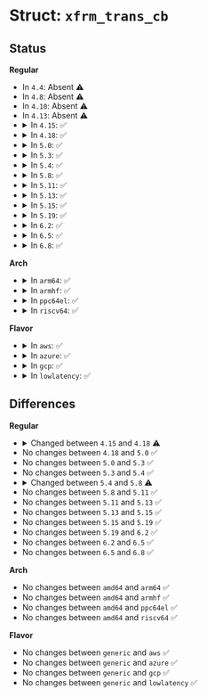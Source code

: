 # Struct: <code>xfrm_trans_cb</code>

## Status
<b>Regular</b>
<ul>
<li>
In <code>4.4</code>: Absent ⚠️
</li>
<li>
In <code>4.8</code>: Absent ⚠️
</li>
<li>
In <code>4.10</code>: Absent ⚠️
</li>
<li>
In <code>4.13</code>: Absent ⚠️
</li>
<li>
<details>
<summary>In <code>4.15</code>: ✅</summary>

```c
struct xfrm_trans_cb {
    int (*finish)(struct net *, struct sock *, struct sk_buff *);
};
```
</details>
</li>
<li>
<details>
<summary>In <code>4.18</code>: ✅</summary>

```c
struct xfrm_trans_cb {
    union (anon) header;
    int (*finish)(struct net *, struct sock *, struct sk_buff *);
};
```
</details>
</li>
<li>
<details>
<summary>In <code>5.0</code>: ✅</summary>

```c
struct xfrm_trans_cb {
    union (anon) header;
    int (*finish)(struct net *, struct sock *, struct sk_buff *);
};
```
</details>
</li>
<li>
<details>
<summary>In <code>5.3</code>: ✅</summary>

```c
struct xfrm_trans_cb {
    union (anon) header;
    int (*finish)(struct net *, struct sock *, struct sk_buff *);
};
```
</details>
</li>
<li>
<details>
<summary>In <code>5.4</code>: ✅</summary>

```c
struct xfrm_trans_cb {
    union (anon) header;
    int (*finish)(struct net *, struct sock *, struct sk_buff *);
};
```
</details>
</li>
<li>
<details>
<summary>In <code>5.8</code>: ✅</summary>

```c
struct xfrm_trans_cb {
    union (anon) header;
    int (*finish)(struct net *, struct sock *, struct sk_buff *);
    struct net *net;
};
```
</details>
</li>
<li>
<details>
<summary>In <code>5.11</code>: ✅</summary>

```c
struct xfrm_trans_cb {
    union (anon) header;
    int (*finish)(struct net *, struct sock *, struct sk_buff *);
    struct net *net;
};
```
</details>
</li>
<li>
<details>
<summary>In <code>5.13</code>: ✅</summary>

```c
struct xfrm_trans_cb {
    union (anon) header;
    int (*finish)(struct net *, struct sock *, struct sk_buff *);
    struct net *net;
};
```
</details>
</li>
<li>
<details>
<summary>In <code>5.15</code>: ✅</summary>

```c
struct xfrm_trans_cb {
    union (anon) header;
    int (*finish)(struct net *, struct sock *, struct sk_buff *);
    struct net *net;
};
```
</details>
</li>
<li>
<details>
<summary>In <code>5.19</code>: ✅</summary>

```c
struct xfrm_trans_cb {
    union (anon) header;
    int (*finish)(struct net *, struct sock *, struct sk_buff *);
    struct net *net;
};
```
</details>
</li>
<li>
<details>
<summary>In <code>6.2</code>: ✅</summary>

```c
struct xfrm_trans_cb {
    union (anon) header;
    int (*finish)(struct net *, struct sock *, struct sk_buff *);
    struct net *net;
};
```
</details>
</li>
<li>
<details>
<summary>In <code>6.5</code>: ✅</summary>

```c
struct xfrm_trans_cb {
    union (anon) header;
    int (*finish)(struct net *, struct sock *, struct sk_buff *);
    struct net *net;
};
```
</details>
</li>
<li>
<details>
<summary>In <code>6.8</code>: ✅</summary>

```c
struct xfrm_trans_cb {
    union (anon) header;
    int (*finish)(struct net *, struct sock *, struct sk_buff *);
    struct net *net;
};
```
</details>
</li>
</ul>
<b>Arch</b>
<ul>
<li>
<details>
<summary>In <code>arm64</code>: ✅</summary>

```c
struct xfrm_trans_cb {
    union (anon) header;
    int (*finish)(struct net *, struct sock *, struct sk_buff *);
};
```
</details>
</li>
<li>
<details>
<summary>In <code>armhf</code>: ✅</summary>

```c
struct xfrm_trans_cb {
    union (anon) header;
    int (*finish)(struct net *, struct sock *, struct sk_buff *);
};
```
</details>
</li>
<li>
<details>
<summary>In <code>ppc64el</code>: ✅</summary>

```c
struct xfrm_trans_cb {
    union (anon) header;
    int (*finish)(struct net *, struct sock *, struct sk_buff *);
};
```
</details>
</li>
<li>
<details>
<summary>In <code>riscv64</code>: ✅</summary>

```c
struct xfrm_trans_cb {
    union (anon) header;
    int (*finish)(struct net *, struct sock *, struct sk_buff *);
};
```
</details>
</li>
</ul>
<b>Flavor</b>
<ul>
<li>
<details>
<summary>In <code>aws</code>: ✅</summary>

```c
struct xfrm_trans_cb {
    union (anon) header;
    int (*finish)(struct net *, struct sock *, struct sk_buff *);
};
```
</details>
</li>
<li>
<details>
<summary>In <code>azure</code>: ✅</summary>

```c
struct xfrm_trans_cb {
    union (anon) header;
    int (*finish)(struct net *, struct sock *, struct sk_buff *);
};
```
</details>
</li>
<li>
<details>
<summary>In <code>gcp</code>: ✅</summary>

```c
struct xfrm_trans_cb {
    union (anon) header;
    int (*finish)(struct net *, struct sock *, struct sk_buff *);
};
```
</details>
</li>
<li>
<details>
<summary>In <code>lowlatency</code>: ✅</summary>

```c
struct xfrm_trans_cb {
    union (anon) header;
    int (*finish)(struct net *, struct sock *, struct sk_buff *);
};
```
</details>
</li>
</ul>

## Differences
<b>Regular</b>
<ul>
<li>
<details>
<summary>Changed between <code>4.15</code> and <code>4.18</code> ⚠️</summary>
<ul>
<li>
<b>Field added. </b>
<code>union (anon) header</code>
</li>
</ul>
</details>
</li>
<li>
No changes between <code>4.18</code> and <code>5.0</code> ✅
</li>
<li>
No changes between <code>5.0</code> and <code>5.3</code> ✅
</li>
<li>
No changes between <code>5.3</code> and <code>5.4</code> ✅
</li>
<li>
<details>
<summary>Changed between <code>5.4</code> and <code>5.8</code> ⚠️</summary>
<ul>
<li>
<b>Field added. </b>
<code>struct net *net</code>
</li>
</ul>
</details>
</li>
<li>
No changes between <code>5.8</code> and <code>5.11</code> ✅
</li>
<li>
No changes between <code>5.11</code> and <code>5.13</code> ✅
</li>
<li>
No changes between <code>5.13</code> and <code>5.15</code> ✅
</li>
<li>
No changes between <code>5.15</code> and <code>5.19</code> ✅
</li>
<li>
No changes between <code>5.19</code> and <code>6.2</code> ✅
</li>
<li>
No changes between <code>6.2</code> and <code>6.5</code> ✅
</li>
<li>
No changes between <code>6.5</code> and <code>6.8</code> ✅
</li>
</ul>
<b>Arch</b>
<ul>
<li>
No changes between <code>amd64</code> and <code>arm64</code> ✅
</li>
<li>
No changes between <code>amd64</code> and <code>armhf</code> ✅
</li>
<li>
No changes between <code>amd64</code> and <code>ppc64el</code> ✅
</li>
<li>
No changes between <code>amd64</code> and <code>riscv64</code> ✅
</li>
</ul>
<b>Flavor</b>
<ul>
<li>
No changes between <code>generic</code> and <code>aws</code> ✅
</li>
<li>
No changes between <code>generic</code> and <code>azure</code> ✅
</li>
<li>
No changes between <code>generic</code> and <code>gcp</code> ✅
</li>
<li>
No changes between <code>generic</code> and <code>lowlatency</code> ✅
</li>
</ul>
